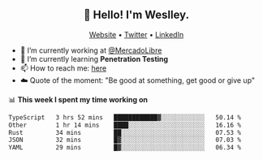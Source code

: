 <h2 align="center">👋 Hello! I'm Weslley.</h2>
<p align="center">
  <a href="http://weslleyneri.com.br">Website</a> •
  <a href="https://twitter.com/Weslley_Neri">Twitter</a> •
  <a href="https://www.linkedin.com/in/weslley-neri-3658908b">LinkedIn</a>
</p>


- 🔭 I’m currently working at [@MercadoLibre](https://github.com/mercadolibre)
- 🌱 I’m currently learning **Penetration Testing**
- 📫 How to reach me: [here](mailto:weslley39@gmail.com)
- ☁️ Quote of the moment: "Be good at something, get good or give up"

📊 **This week I spent my time working on**
<!--START_SECTION:waka-->

```txt
TypeScript   3 hrs 52 mins   ████████████▓░░░░░░░░░░░░   50.14 %
Other        1 hr 14 mins    ████░░░░░░░░░░░░░░░░░░░░░   16.16 %
Rust         34 mins         ██░░░░░░░░░░░░░░░░░░░░░░░   07.53 %
JSON         32 mins         █▓░░░░░░░░░░░░░░░░░░░░░░░   07.03 %
YAML         29 mins         █▓░░░░░░░░░░░░░░░░░░░░░░░   06.34 %
```

<!--END_SECTION:waka-->

<!-- Inspired by https://github.com/gruselhaus/gruselhaus -->